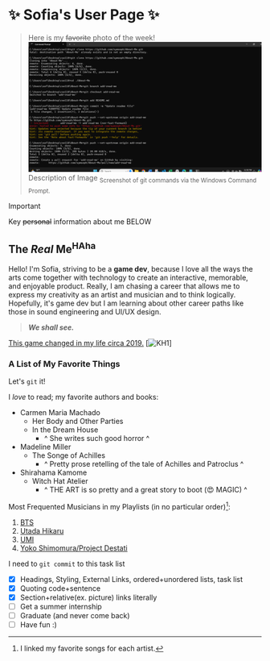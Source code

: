 # ✨ Sofia's User Page ✨

> Here is my ~~favorite~~ photo of the week! 
> ![Screenshot of git commands via the Windows Command Prompt.](./screenshots/lab-1-git-command_prompt.png) Description of Image <sub>Screenshot of git commands via the Windows Command Prompt.</sub>

> [!IMPORTANT]
> Key ~~personal~~ information about me BELOW

## The _Real_ Me<sup>HAha</sup>
Hello! I'm Sofia, striving to be a **game dev**, because I love all the ways the arts come together with technology to create an interactive, memorable, and enjoyable product. Really, I am chasing a career that allows me to express my creativity as an artist and musician and to think logically.  Hopefully, it's game dev but I am learning about other career paths like those in sound engineering and UI/UX design. 
> **_We shall see._**

[This game changed in my life circa 2019.](/joke.md)
[![KH1]((/kh1-coverart.webp))]

### A List of My Favorite Things  
Let's `git` it! 

I _love_ to read; my favorite authors and books:
- Carmen Maria Machado
  - Her Body and Other Parties
  - In the Dream House
    - ^ She writes such good horror ^
- Madeline Miller
  - The Songe of Achilles
    - ^ Pretty prose retelling of the tale of Achilles and Patroclus ^
- Shirahama Kamome 
  - Witch Hat Atelier
    - ^ THE ART is so pretty and a great story to boot (😍 MAGIC) ^

Most Frequented Musicians in my Playlists (in no particular order)[^1]:
1. [BTS](https://www.youtube.com/watch?v=a4YwJCZRh5M)
2. [Utada Hikaru](https://www.youtube.com/watch?v=Bv7TlgwukL8)
3. [UMI](https://www.youtube.com/watch?v=jH1mO5lVkW4)
4. [Yoko Shimomura/Project Destati](https://www.youtube.com/watch?v=6JbxlYRPbZg)

[^1]: I linked my favorite songs for each artist.
<!--- So MUCH FUN ..too many songs to choose from--->

I need to `git commit` to this task list
- [x] Headings, Styling, External Links, ordered+unordered lists, task list
- [x] Quoting code+sentence
- [X] Section+relative(ex. picture) links literally
- [ ] Get a summer internship
- [ ] Graduate (and never come back)
- [ ] Have fun :)
